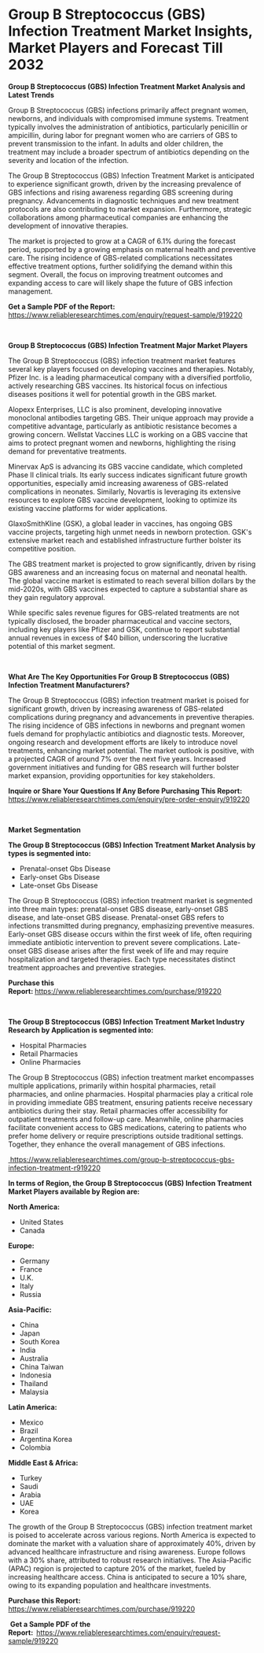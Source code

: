 <p><h1>Group B Streptococcus (GBS) Infection Treatment Market Insights, Market Players and Forecast Till 2032</h1></p><p><strong>Group B Streptococcus (GBS) Infection Treatment Market Analysis and Latest Trends</strong></p>
<p><p>Group B Streptococcus (GBS) infections primarily affect pregnant women, newborns, and individuals with compromised immune systems. Treatment typically involves the administration of antibiotics, particularly penicillin or ampicillin, during labor for pregnant women who are carriers of GBS to prevent transmission to the infant. In adults and older children, the treatment may include a broader spectrum of antibiotics depending on the severity and location of the infection.</p><p>The Group B Streptococcus (GBS) Infection Treatment Market is anticipated to experience significant growth, driven by the increasing prevalence of GBS infections and rising awareness regarding GBS screening during pregnancy. Advancements in diagnostic techniques and new treatment protocols are also contributing to market expansion. Furthermore, strategic collaborations among pharmaceutical companies are enhancing the development of innovative therapies.</p><p>The market is projected to grow at a CAGR of 6.1% during the forecast period, supported by a growing emphasis on maternal health and preventive care. The rising incidence of GBS-related complications necessitates effective treatment options, further solidifying the demand within this segment. Overall, the focus on improving treatment outcomes and expanding access to care will likely shape the future of GBS infection management.</p></p>
<p><strong>Get a Sample PDF of the Report:&nbsp;</strong> <a href="https://www.reliableresearchtimes.com/enquiry/request-sample/919220?utm_campaign=2186&utm_medium=2&utm_source=Github&utm_content=ia&utm_term=13042025&utm_id=group-b-streptococcus-gbs-infection-treatment">https://www.reliableresearchtimes.com/enquiry/request-sample/919220</a></p>
<p>&nbsp;</p>
<p><strong>Group B Streptococcus (GBS) Infection Treatment Major Market Players</strong></p>
<p><p>The Group B Streptococcus (GBS) infection treatment market features several key players focused on developing vaccines and therapies. Notably, Pfizer Inc. is a leading pharmaceutical company with a diversified portfolio, actively researching GBS vaccines. Its historical focus on infectious diseases positions it well for potential growth in the GBS market.</p><p>Alopexx Enterprises, LLC is also prominent, developing innovative monoclonal antibodies targeting GBS. Their unique approach may provide a competitive advantage, particularly as antibiotic resistance becomes a growing concern. Wellstat Vaccines LLC is working on a GBS vaccine that aims to protect pregnant women and newborns, highlighting the rising demand for preventative treatments.</p><p>Minervax ApS is advancing its GBS vaccine candidate, which completed Phase II clinical trials. Its early success indicates significant future growth opportunities, especially amid increasing awareness of GBS-related complications in neonates. Similarly, Novartis is leveraging its extensive resources to explore GBS vaccine development, looking to optimize its existing vaccine platforms for wider applications.</p><p>GlaxoSmithKline (GSK), a global leader in vaccines, has ongoing GBS vaccine projects, targeting high unmet needs in newborn protection. GSK's extensive market reach and established infrastructure further bolster its competitive position.</p><p>The GBS treatment market is projected to grow significantly, driven by rising GBS awareness and an increasing focus on maternal and neonatal health. The global vaccine market is estimated to reach several billion dollars by the mid-2020s, with GBS vaccines expected to capture a substantial share as they gain regulatory approval.</p><p>While specific sales revenue figures for GBS-related treatments are not typically disclosed, the broader pharmaceutical and vaccine sectors, including key players like Pfizer and GSK, continue to report substantial annual revenues in excess of $40 billion, underscoring the lucrative potential of this market segment.</p></p>
<p>&nbsp;</p>
<p><strong>What Are The Key Opportunities For Group B Streptococcus (GBS) Infection Treatment Manufacturers?</strong></p>
<p><p>The Group B Streptococcus (GBS) infection treatment market is poised for significant growth, driven by increasing awareness of GBS-related complications during pregnancy and advancements in preventive therapies. The rising incidence of GBS infections in newborns and pregnant women fuels demand for prophylactic antibiotics and diagnostic tests. Moreover, ongoing research and development efforts are likely to introduce novel treatments, enhancing market potential. The market outlook is positive, with a projected CAGR of around 7% over the next five years. Increased government initiatives and funding for GBS research will further bolster market expansion, providing opportunities for key stakeholders.</p></p>
<p><strong>Inquire or Share Your Questions If Any Before Purchasing This Report:</strong> <a href="https://www.reliableresearchtimes.com/enquiry/pre-order-enquiry/919220?utm_campaign=2186&utm_medium=2&utm_source=Github&utm_content=ia&utm_term=13042025&utm_id=group-b-streptococcus-gbs-infection-treatment">https://www.reliableresearchtimes.com/enquiry/pre-order-enquiry/919220</a></p>
<p>&nbsp;</p>
<p><strong>Market Segmentation</strong></p>
<p><strong>The Group B Streptococcus (GBS) Infection Treatment Market Analysis by types is segmented into:</strong></p>
<p><ul><li>Prenatal-onset Gbs Disease</li><li>Early-onset Gbs Disease</li><li>Late-onset Gbs Disease</li></ul></p>
<p><p>The Group B Streptococcus (GBS) infection treatment market is segmented into three main types: prenatal-onset GBS disease, early-onset GBS disease, and late-onset GBS disease. Prenatal-onset GBS refers to infections transmitted during pregnancy, emphasizing preventive measures. Early-onset GBS disease occurs within the first week of life, often requiring immediate antibiotic intervention to prevent severe complications. Late-onset GBS disease arises after the first week of life and may require hospitalization and targeted therapies. Each type necessitates distinct treatment approaches and preventive strategies.</p></p>
<p><strong>Purchase this Report:&nbsp;</strong><a href="https://www.reliableresearchtimes.com/purchase/919220?utm_campaign=2186&utm_medium=2&utm_source=Github&utm_content=ia&utm_term=13042025&utm_id=group-b-streptococcus-gbs-infection-treatment">https://www.reliableresearchtimes.com/purchase/919220</a></p>
<p>&nbsp;</p>
<p><strong>The Group B Streptococcus (GBS) Infection Treatment Market Industry Research by Application is segmented into:</strong></p>
<p><ul><li>Hospital Pharmacies</li><li>Retail Pharmacies</li><li>Online Pharmacies</li></ul></p>
<p><p>The Group B Streptococcus (GBS) infection treatment market encompasses multiple applications, primarily within hospital pharmacies, retail pharmacies, and online pharmacies. Hospital pharmacies play a critical role in providing immediate GBS treatment, ensuring patients receive necessary antibiotics during their stay. Retail pharmacies offer accessibility for outpatient treatments and follow-up care. Meanwhile, online pharmacies facilitate convenient access to GBS medications, catering to patients who prefer home delivery or require prescriptions outside traditional settings. Together, they enhance the overall management of GBS infections.</p></p>
<p><a href="https://www.reliableresearchtimes.com/group-b-streptococcus-gbs-infection-treatment-r919220?utm_campaign=2186&utm_medium=2&utm_source=Github&utm_content=ia&utm_term=13042025&utm_id=group-b-streptococcus-gbs-infection-treatment">&nbsp;https://www.reliableresearchtimes.com/group-b-streptococcus-gbs-infection-treatment-r919220</a></p>
<p><strong>In terms of Region, the Group B Streptococcus (GBS) Infection Treatment Market Players available by Region are:</strong></p>
<p>
    <p> <strong> North America: </strong>
        <ul>
            <li>United States</li>
            <li>Canada</li>
        </ul>
        </p> 
    <p> <strong> Europe: </strong>
        <ul>
            <li>Germany</li>
            <li>France</li>
            <li>U.K.</li>
            <li>Italy</li>
            <li>Russia</li>
        </ul>
        </p> 
    <p> <strong> Asia-Pacific: </strong>
        <ul>
            <li>China</li>
            <li>Japan</li>
            <li>South Korea</li>
            <li>India</li>
            <li>Australia</li>
            <li>China Taiwan</li>
            <li>Indonesia</li>
            <li>Thailand</li>
            <li>Malaysia</li>
        </ul>
        </p> 
    <p> <strong> Latin America: </strong>
        <ul>
            <li>Mexico</li>
            <li>Brazil</li>
            <li>Argentina Korea</li>
            <li>Colombia</li>
        </ul>
        </p> 
    <p> <strong> Middle East & Africa: </strong>
        <ul>
            <li>Turkey</li>
            <li>Saudi</li>
            <li>Arabia</li>
            <li>UAE</li>
            <li>Korea</li>
        </ul>
    </p>
    </p>
<p><p>The growth of the Group B Streptococcus (GBS) infection treatment market is poised to accelerate across various regions. North America is expected to dominate the market with a valuation share of approximately 40%, driven by advanced healthcare infrastructure and rising awareness. Europe follows with a 30% share, attributed to robust research initiatives. The Asia-Pacific (APAC) region is projected to capture 20% of the market, fueled by increasing healthcare access. China is anticipated to secure a 10% share, owing to its expanding population and healthcare investments.</p></p>
<p><strong>Purchase this Report: </strong><a href="https://www.reliableresearchtimes.com/purchase/919220?utm_campaign=2186&utm_medium=2&utm_source=Github&utm_content=ia&utm_term=13042025&utm_id=group-b-streptococcus-gbs-infection-treatment">https://www.reliableresearchtimes.com/purchase/919220</a></p>
<p>&nbsp;<strong>Get a Sample PDF of the Report:&nbsp;&nbsp;</strong><a href="https://www.reliableresearchtimes.com/enquiry/request-sample/919220?utm_campaign=2186&utm_medium=2&utm_source=Github&utm_content=ia&utm_term=13042025&utm_id=group-b-streptococcus-gbs-infection-treatment">https://www.reliableresearchtimes.com/enquiry/request-sample/919220</a></p>
<p><strong></strong></p>
<p><p></p><p></p><p></p></p>